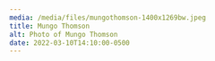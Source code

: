 ```yaml
---
media: /media/files/mungothomson-1400x1269bw.jpeg
title: Mungo Thomson
alt: Photo of Mungo Thomson
date: 2022-03-10T14:10:00-0500
---
```

